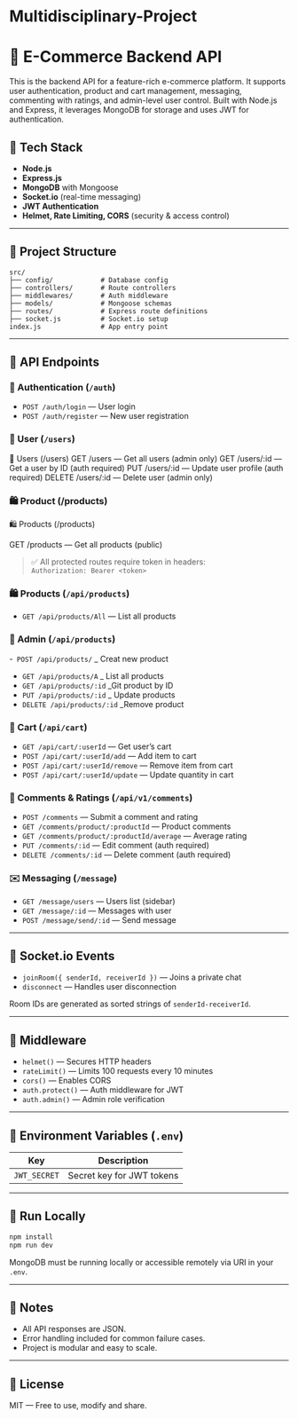 # Multidisciplinary-Project

# 🛒 E-Commerce Backend API

This is the backend API for a feature-rich e-commerce platform. It supports user authentication, product and cart management, messaging, commenting with ratings, and admin-level user control. Built with Node.js and Express, it leverages MongoDB for storage and uses JWT for authentication.


## 🚀 Tech Stack

- **Node.js**
- **Express.js**
- **MongoDB** with Mongoose
- **Socket.io** (real-time messaging)
- **JWT Authentication**
- **Helmet, Rate Limiting, CORS** (security & access control)

---

## 📁 Project Structure

```
src/
├── config/            # Database config
├── controllers/       # Route controllers
├── middlewares/       # Auth middleware
├── models/            # Mongoose schemas
├── routes/            # Express route definitions
├── socket.js          # Socket.io setup
index.js               # App entry point
```

---

## 📌 API Endpoints

### 🔐 Authentication (`/auth`)
- `POST /auth/login` — User login
- `POST /auth/register` — New user registration

### 👤 User (`/users`)
👤 Users (/users)
GET /users — Get all users (admin only)
GET /users/:id — Get a user by ID (auth required)
PUT /users/:id — Update user profile (auth required)
DELETE /users/:id — Delete user (admin only)

### 🛍️ Product (/products)
🛍️ Products (/products)

GET /products — Get all products (public)




> ✅ All protected routes require token in headers:  
> `Authorization: Bearer <token>`

### 🛍️ Products (`/api/products`)
- `GET /api/products/All` — List all products


### 👑 Admin (`/api/products`)
-` POST /api/products/` _ Creat new product       
- `GET /api/products/A`  _ List all products
- `GET /api/products/:id` _Git product by ID
- `PUT /api/products/:id`  _ Update products
- `DELETE /api/products/:id` _Remove product

### 🛒 Cart (`/api/cart`)
- `GET /api/cart/:userId` — Get user’s cart
- `POST /api/cart/:userId/add` — Add item to cart
- `POST /api/cart/:userId/remove` — Remove item from cart
- `POST /api/cart/:userId/update` — Update quantity in cart

### 💬 Comments & Ratings (`/api/v1/comments`)
- `POST /comments` — Submit a comment and rating
- `GET /comments/product/:productId` — Product comments
- `GET /comments/product/:productId/average` — Average rating
- `PUT /comments/:id` — Edit comment (auth required)
- `DELETE /comments/:id` — Delete comment (auth required)

### ✉️ Messaging (`/message`)
- `GET /message/users` — Users list (sidebar)
- `GET /message/:id` — Messages with user
- `POST /message/send/:id` — Send message

---

## 💬 Socket.io Events

- `joinRoom({ senderId, receiverId })` — Joins a private chat
- `disconnect` — Handles user disconnection

Room IDs are generated as sorted strings of `senderId-receiverId`.

---

## 🔐 Middleware

- `helmet()` — Secures HTTP headers
- `rateLimit()` — Limits 100 requests every 10 minutes
- `cors()` — Enables CORS
- `auth.protect()` — Auth middleware for JWT
- `auth.admin()` — Admin role verification

---

## 🔧 Environment Variables (`.env`)

| Key          | Description               |
|--------------|---------------------------|
| `JWT_SECRET` | Secret key for JWT tokens |

---

## 🧪 Run Locally

```bash
npm install
npm run dev
```

MongoDB must be running locally or accessible remotely via URI in your `.env`.

---

## 📌 Notes

- All API responses are JSON.
- Error handling included for common failure cases.
- Project is modular and easy to scale.

---

## 📃 License

MIT — Free to use, modify and share.
